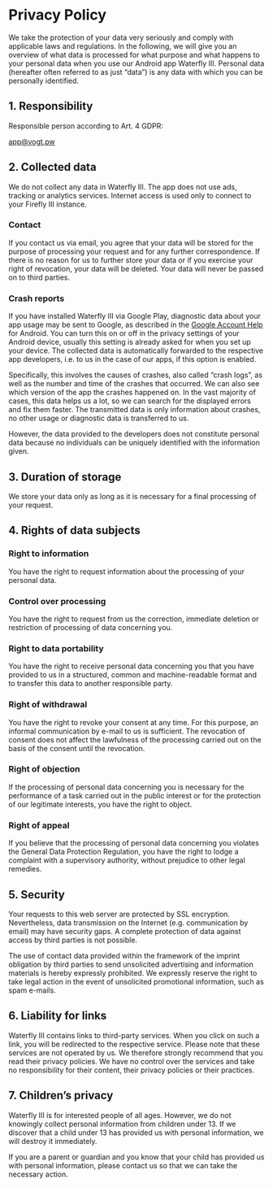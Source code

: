 # Privacy Policy

We take the protection of your data very seriously and comply with applicable laws and regulations. In the following, we will give you an overview of what data is processed for what purpose and what happens to your personal data when you use our Android app Waterfly III. Personal data (hereafter often referred to as just “data”) is any data with which you can be personally identified.

## 1. Responsibility
Responsible person according to Art. 4 GDPR:

app@vogt.pw

## 2. Collected data
We do not collect any data in Waterfly III. The app does not use ads, tracking or analytics services. Internet access is used only to connect to your Firefly III instance.

### Contact
If you contact us via email, you agree that your data will be stored for the purpose of processing your request and for any further correspondence. If there is no reason for us to further store your data or if you exercise your right of revocation, your data will be deleted. Your data will never be passed on to third parties.

### Crash reports
If you have installed Waterfly III via Google Play, diagnostic data about your app usage may be sent to Google, as described in the [Google Account Help](https://support.google.com/accounts/answer/6078260) for Android. You can turn this on or off in the privacy settings of your Android device, usually this setting is already asked for when you set up your device. The collected data is automatically forwarded to the respective app developers, i.e. to us in the case of our apps, if this option is enabled.

Specifically, this involves the causes of crashes, also called “crash logs”, as well as the number and time of the crashes that occurred. We can also see which version of the app the crashes happened on. In the vast majority of cases, this data helps us a lot, so we can search for the displayed errors and fix them faster. The transmitted data is only information about crashes, no other usage or diagnostic data is transferred to us.

However, the data provided to the developers does not constitute personal data because no individuals can be uniquely identified with the information given.

## 3. Duration of storage
We store your data only as long as it is necessary for a final processing of your request.

## 4. Rights of data subjects
### Right to information
You have the right to request information about the processing of your personal data.

### Control over processing
You have the right to request from us the correction, immediate deletion or restriction of processing of data concerning you.

### Right to data portability
You have the right to receive personal data concerning you that you have provided to us in a structured, common and machine-readable format and to transfer this data to another responsible party.

### Right of withdrawal
You have the right to revoke your consent at any time. For this purpose, an informal communication by e-mail to us is sufficient. The revocation of consent does not affect the lawfulness of the processing carried out on the basis of the consent until the revocation.

### Right of objection
If the processing of personal data concerning you is necessary for the performance of a task carried out in the public interest or for the protection of our legitimate interests, you have the right to object.

### Right of appeal
If you believe that the processing of personal data concerning you violates the General Data Protection Regulation, you have the right to lodge a complaint with a supervisory authority, without prejudice to other legal remedies.

## 5. Security
Your requests to this web server are protected by SSL encryption. Nevertheless, data transmission on the Internet (e.g. communication by email) may have security gaps. A complete protection of data against access by third parties is not possible.

The use of contact data provided within the framework of the imprint obligation by third parties to send unsolicited advertising and information materials is hereby expressly prohibited. We expressly reserve the right to take legal action in the event of unsolicited promotional information, such as spam e-mails.

## 6. Liability for links
Waterfly III contains links to third-party services. When you click on such a link, you will be redirected to the respective service. Please note that these services are not operated by us. We therefore strongly recommend that you read their privacy policies. We have no control over the services and take no responsibility for their content, their privacy policies or their practices.

## 7. Children’s privacy
Waterfly III is for interested people of all ages. However, we do not knowingly collect personal information from children under 13. If we discover that a child under 13 has provided us with personal information, we will destroy it immediately.

If you are a parent or guardian and you know that your child has provided us with personal information, please contact us so that we can take the necessary action.